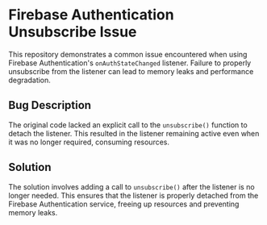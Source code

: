 # Firebase Authentication Unsubscribe Issue
This repository demonstrates a common issue encountered when using Firebase Authentication's `onAuthStateChanged` listener.  Failure to properly unsubscribe from the listener can lead to memory leaks and performance degradation.

## Bug Description
The original code lacked an explicit call to the `unsubscribe()` function to detach the listener. This resulted in the listener remaining active even when it was no longer required, consuming resources.

## Solution
The solution involves adding a call to `unsubscribe()` after the listener is no longer needed. This ensures that the listener is properly detached from the Firebase Authentication service, freeing up resources and preventing memory leaks.